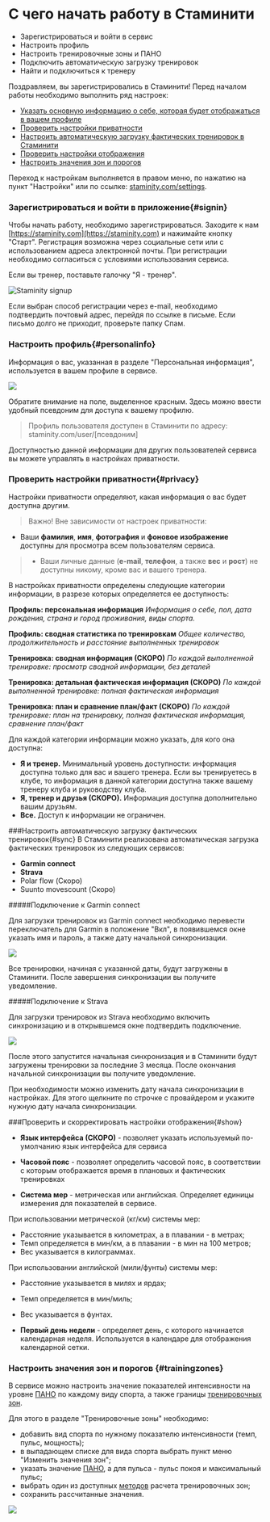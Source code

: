 # С чего начать работу в Стаминити

* Зарегистрироваться и войти в сервис
* Настроить профиль 
* Настроить тренировочные зоны и ПАНО
* Подключить автоматическую загрузку тренировок
* Найти и подключиться к тренеру

Поздравляем, вы зарегистрировались в Стаминити!
Перед началом работы необходимо выполнить ряд настроек:
* [Указать основную информацию о себе, которая будет отображаться в вашем профиле](#personalinfo)
* [Проверить настройки приватности](#privacy)
* [Настроить автоматическую загрузку фактических тренировок в Стаминити](#sync)
* [Проверить настройки отображения](#show)
* [Настроить значения зон и порогов](#trainingzones)

Переход к настройкам выполняется в правом меню, по нажатию на пункт "Настройки" или по ссылке: [staminity.com/settings](http://staminity.com/settings).

### Зарегистрироваться и войти в приложение{#signin}
Чтобы начать работу, необходимо зарегистрироваться.
Заходите к нам [https://staminity.com](https://staminity.com) и нажимайте кнопку "Старт".
Регистрация возможна через социальные сети или с использованием адреса электронной почты. При регистрации необходимо согласиться с условиями использования сервиса.

Если вы тренер, поставьте галочку "Я - тренер".

![Staminity signup](http://content.staminity.com/assets/images/settings/Signup.png)

Если выбран способ регистрации через e-mail, необходимо подтвердить почтовый адрес, перейдя по ссылке в письме. Если письмо долго не приходит, проверьте папку Спам.

### Настроить профиль{#personalinfo}

Информация о вас, указанная в разделе "Персональная информация", используется в вашем профиле в сервисе.

![](http://content.staminity.com/assets/images/PersonalSettings.png)

Обратите внимание на поле, выделенное красным. Здесь можно ввести удобный псевдоним для доступа к вашему профилю. 

>Профиль пользователя доступен в Стаминити по адресу: 
staminity.com/user/[псевдоним]

Доступностью данной информации для других пользователей сервиса вы можете управлять в настройках приватности.

### Проверить настройки приватности{#privacy}
Настройки приватности определяют, какая информация о вас будет доступна другим.

> Важно! Вне зависимости от настроек приватности:
* Ваши **фамилия**, **имя**, **фотография** и **фоновое изображение** доступны  для просмотра всем пользователям сервиса.

>* Ваши личные данные (**e-mail**, **телефон**, а также **вес** и **рост**) не доступны никому, кроме вас и вашего тренера. 

В настройках приватности определены следующие категории информации, в разрезе которых определяется ее доступность: 
  
**Профиль: персональная информация** 
_Информация о себе, пол, дата рождения, страна и город проживания, виды спорта._

**Профиль: сводная статистика по тренировкам**
_Общее количество, продолжительность и расстояние выполненных тренировок_

**Тренировка: сводная информация (СКОРО)**
_По каждой выполненной тренировке: просмотр сводной информации, без деталей_

**Тренировка: детальная фактическая информация (СКОРО)**
_По каждой выполненной тренировке: полная фактическая информация_

**Тренировка: план и сравнение план/факт (СКОРО)**
_По каждой тренировке: план на тренировку, полная фактическая информация, сравнение план/факт_

Для каждой категории информации можно указать, для кого она доступна:
* **Я и тренер.** Минимальный уровень доступности: информация доступна только для вас и вашего тренера. Если вы тренируетесь в клубе, то информация в данной категории доступна также вашему тренеру клуба и руководству клуба.
* **Я, тренер и друзья (СКОРО).** Информация доступна дополнительно вашим друзьям.
* **Все.** Доступ к информации не ограничен. 

###Настроить автоматическую загрузку фактических тренировок{#sync}
В Стаминити реализована автоматическая загрузка фактических тренировок из следующих сервисов:
* **Garmin connect**
* **Strava**
* Polar flow (Скоро)
* Suunto movescount (Скоро)

#####Подключение к Garmin connect

Для загрузки тренировок из Garmin connect необходимо перевести  переключатель для Garmin в положение "Вкл", в появившемся окне указать имя и пароль, а также дату начальной синхронизации. 

![](http://content.staminity.com/assets/images/settings/GarminConnectSync.png)

Все тренировки, начиная с указанной даты, будут загружены в Стаминити.
После завершения синхронизации вы получите уведомление.


#####Подключение к Strava

Для загрузки тренировок из Strava необходимо включить синхронизацию и в открывшемся окне подтвердить подключение. 

![](http://content.staminity.com/assets/images/settings/StravaConnectSync.png)

После этого запустится начальная синхронизация и в Стаминити будут загружены тренировки за последние 3 месяца. После окончания начальной синхронизации вы получите уведомление.

При необходимости можно изменить дату начала синхронизации в настройках. Для этого щелкните по строчке с провайдером и укажите нужную дату начала синхронизации.


###Проверить и скорректировать настройки отображения{#show}

* **Язык интерфейса (СКОРО)** - позволяет указать используемый по-умолчанию язык интерфейса для сервиса

* **Часовой пояс** - позволяет определить часовой пояс, в соответствии с которым отображается время в плановых и фактических тренировках

* **Система мер** - метрическая или английская. Определяет единицы измерения для показателей в сервисе. 

При использовании метрической (кг/км) системы мер:
  * Расстояние указывается в километрах, а в плавании - в метрах;
  * Темп определяется в мин/км, а в плавании - в мин на 100 метров;
  * Вес указывается в килограммах.

При использовании английской (мили/фунты) системы мер:
  * Расстояние указывается в милях и ярдах;
  * Темп определяется в мин/миль;
  * Вес указывается в фунтах.
 
* **Первый день недели** - определяет день, с которого начинается календарная неделя. Используется в календаре для отображения календарной сетки.

### Настроить значения зон и порогов {#trainingzones}
В сервисе можно настроить значение показателей интенсивности на уровне [ПАНО](/basics/lactate-threshold.md) по каждому виду спорта, а также границы [тренировочных зон](/basics/intensity-zones.md).

Для этого в разделе "Тренировочные зоны" необходимо:
- добавить вид спорта по нужному показателю интенсивности (темп, пульс, мощность);
- в выпадающем списке для вида спорта выбрать пункт меню "Изменить значения зон";
- указать значение [ПАНО](/basics/lactate-threshold.md), а для пульса - пульс покоя и максимальный пульс;
- выбрать один из доступных [методов](/basics/intensity-zones.md) расчета тренировочных зон;
- сохранить рассчитанные значения.

![](http://content.staminity.com/assets/images/settings/SetZones.gif)

